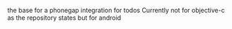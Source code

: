 the base for a phonegap integration for todos
Currently not for objective-c as the repository states but for android
